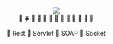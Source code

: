 <div align=center>
  <img src="https://capsule-render.vercel.app/api?type=venom&color=F6E0FB&height=300&section=header&text=공%20부%20방&fontSize=90&animation=fadeIn&fontColor=d6ace6"/>

<br>
🌲 🍀 🌺 🌵 🌷 🌻 🌿 🌹 🌳 🌼 🌱 🌸 🌴
<br> <br>
  🐸 Rest
  🐯 Servlet
  🐼 SOAP
  🐰 Socket
  
</div>
